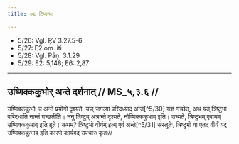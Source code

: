 ```yaml
---
title: ०६ टिप्पन्यः

---
```

- 5/26: Vgl. ṚV 3.27.5-6
- 5/27: E2 om. iti
- 5/28: Vgl. Pāṇ. 3.1.29
- 5/29: E2: 5,148; E6: 2,87

____________________________________________


## उष्णिक्ककुभोर् अन्ते दर्शनात् // MS_५,३.६ //

उष्णिक्ककुभोः च अन्ते प्रयोगो दृश्यते, यज् जगत्या परिदध्याद् अन्तं[^5/30] यज्ञं गच्छेत्, अथ यत् त्रिष्टुभा परिदधाति नान्तं गच्छतीति। ननु त्रिष्टुब् अत्रान्ते दृश्यते, नोष्णिक्ककुभाव् इति। उच्यते, त्रिष्टुभम् एवायम् उष्णिक्ककुमाव् इति ब्रूते। कथम्? त्रिष्टुभो वीर्यम् इत्य् एवं अन्ते[^5/31] संस्तुतेः, त्रिष्टुभो वा एतद् वीर्यं यद् उष्णिक्ककुभाव् इति कारणे कार्यवद् उपचारः कृतः//

